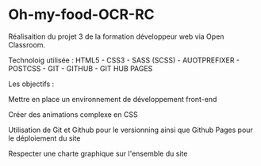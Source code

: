 # Oh-my-food-OCR-RC
Réalisaition du projet 3 de la formation développeur web via Open Classroom.

Technoloig utilisée : HTML5 - CSS3 - SASS (SCSS) - AUOTPREFIXER - POSTCSS - GIT - GITHUB - GIT HUB PAGES

Les objectifs : 

Mettre en place un environnement de développement front-end

Créer des animations complexe en CSS

Utilisation de Git et  Github pour le versionning ainsi que Github Pages pour le déploiement du site

Respecter une charte graphique sur l'ensemble du site
